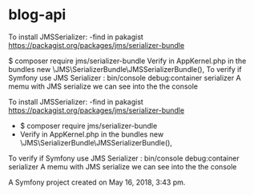 blog-api
========
To install JMSSerializer: -find in pakagist https://packagist.org/packages/jms/serializer-bundle

$ composer require jms/serializer-bundle
Verify in AppKernel.php in the bundles new \JMS\SerializerBundle\JMSSerializerBundle(),
To verify if Symfony use JMS Serializer : bin/console debug:container serializer A memu with JMS serialize 
we can see into the the console


To install JMSSerializer:
-find in pakagist https://packagist.org/packages/jms/serializer-bundle
- $ composer require jms/serializer-bundle
- Verify in AppKernel.php in the bundles
new \JMS\SerializerBundle\JMSSerializerBundle(),

To verify if Symfony use JMS Serializer :
bin/console debug:container serializer
A memu with JMS serialize we can see into the the console



A Symfony project created on May 16, 2018, 3:43 pm.
